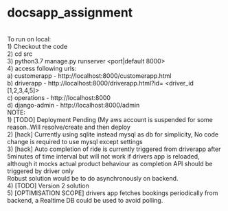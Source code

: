 # docsapp_assignment
</br>To run on local:
</br>	1) Checkout the code
</br>	2) cd src
</br>	3) python3.7 manage.py runserver <port|default 8000>
</br>	4) access following urls:
</br>		a) customerapp - http://localhost:8000/customerapp.html
</br>		b) driverapp - http://localhost:8000/driverapp.html?id= <driver_id [1,2,3,4,5]>
</br>		c) operations - http://localhost:8000
</br>		d) django-admin - http://localhost:8000/admin
</br>
NOTE:
</br>	1) [TODO] Deployment Pending (My aws account is suspended for some reason..Will resolve/create and then deploy
</br>	2) [hack] Currently using sqlite instead mysql as db for simplicity, No code change is required to use mysql except settings
</br>	3) [hack] Auto completion of ride is currently triggered from driverapp after 5minutes of time interval but will not 		work if drivers app is reloaded, although it mocks actual product behaviour as completion API should be triggered 	     by driver only
</br>	   Robust solution would be to do asynchronously on backend.
</br>	4) [TODO] Version 2 solution
</br>	5) [OPTIMISATION SCOPE] drivers app fetches bookings periodically from backend, a Realtime DB could be used to avoid polling. 
